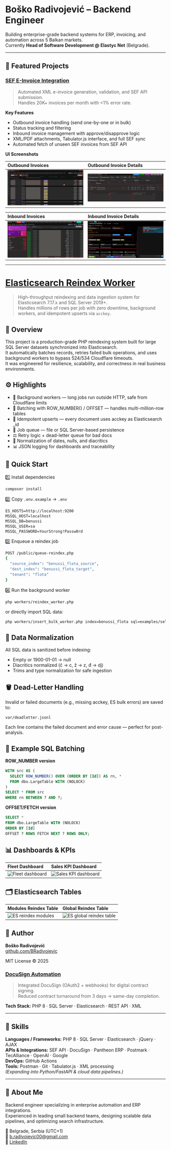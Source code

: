 # Boško Radivojević – Backend Engineer

Building enterprise-grade backend systems for ERP, invoicing, and automation across 5 Balkan markets.  
Currently **Head of Software Development @ Elastyc Net** (Belgrade).

---

## 🚀 Featured Projects

### [SEF E-Invoice Integration](https://github.com/BRadivojevic/sef-einvoice-php)
> Automated XML e-invoice generation, validation, and SEF API submission.  
> Handles 20K+ invoices per month with <1% error rate.

**Key Features**
- Outbound invoice handling (send one-by-one or in bulk)
- Status tracking and filtering
- Inbound invoice management with approve/disapprove logic
- XML/PDF attachments, Tabulator.js interface, and full SEF sync
- Automated fetch of unseen SEF invoices from SEF API

**UI Screenshots**

| Outbound Invoices | Outbound Invoice Details |
|:--|:--|
| ![Outbound invoices](https://raw.githubusercontent.com/BRadivojevic/sef-einvoice-php/main/docs/outbound-invoice-sc-1.png) | ![Outbound invoice details](https://raw.githubusercontent.com/BRadivojevic/sef-einvoice-php/main/docs/invoice-sc-1.png) |

| Inbound Invoices | Inbound Invoice Details |
|:--|:--|
| ![Inbound invoices](https://raw.githubusercontent.com/BRadivojevic/sef-einvoice-php/main/docs/inbound-invoice-sc-1.png) | ![Inbound invoice details](https://raw.githubusercontent.com/BRadivojevic/sef-einvoice-php/main/docs/inbound-invoice-sc-2.png) |

---


# [Elasticsearch Reindex Worker](https://github.com/BRadivojevic/php-elasticsearch)
> High-throughput reindexing and data ingestion system for Elasticsearch 7.17.x and SQL Server 2019+.  
> Handles millions of rows per job with zero downtime, background workers, and idempotent upserts via `acckey`.

## 🧠 Overview
This project is a production-grade PHP reindexing system built for large SQL Server datasets synchronized into Elasticsearch.  
It automatically batches records, retries failed bulk operations, and uses background workers to bypass 524/534 Cloudflare timeouts.  
It was engineered for resilience, scalability, and correctness in real business environments.

## ⚙️ Highlights
- 🚀 Background workers — long jobs run outside HTTP, safe from Cloudflare limits  
- 🧩 Batching with ROW_NUMBER() / OFFSET — handles multi-million-row tables  
- 🔁 Idempotent upserts — every document uses acckey as Elasticsearch _id  
- 💾 Job queue — file or SQL Server-based persistence  
- ⚖️ Retry logic + dead-letter queue for bad docs  
- 🧹 Normalization of dates, nulls, and diacritics  
- 📊 JSON logging for dashboards and traceability  

## 🚀 Quick Start

1️⃣ Install dependencies
```bash
composer install
```

2️⃣ Copy `.env.example` → `.env`
```env
ES_HOSTS=http://localhost:9200
MSSQL_HOST=localhost
MSSQL_DB=benussi
MSSQL_USER=sa
MSSQL_PASSWORD=YourStrong!Passw0rd
```

3️⃣ Enqueue a reindex job
```bash
POST /public/queue-reindex.php
{
  "source_index": "benussi_flota_source",
  "dest_index": "benussi_flota_target",
  "tenant": "flota"
}
```

4️⃣ Run the background worker
```bash
php workers/reindex_worker.php
```

or directly import SQL data:
```bash
php workers/insert_bulk_worker.php index=benussi_flota sql=examples/select_batch_row_number.sql start=1 end=10000
```

## 🧩 Data Normalization
All SQL data is sanitized before indexing:
- Empty or 1900-01-01 → null  
- Diacritics normalized (č → c, ž → z, đ → dj)  
- Trims and type normalization for safe ingestion

## 🪣 Dead-Letter Handling
Invalid or failed documents (e.g., missing acckey, ES bulk errors) are saved to:
```
var/deadletter.jsonl
```
Each line contains the failed document and error cause — perfect for post-analysis.

## 🧱 Example SQL Batching

**ROW_NUMBER version**
```sql
WITH src AS (
  SELECT ROW_NUMBER() OVER (ORDER BY [Id]) AS rn, *
  FROM dbo.LargeTable WITH (NOLOCK)
)
SELECT * FROM src
WHERE rn BETWEEN ? AND ?;
```

**OFFSET/FETCH version**
```sql
SELECT *
FROM dbo.LargeTable WITH (NOLOCK)
ORDER BY [Id]
OFFSET ? ROWS FETCH NEXT ? ROWS ONLY;
```

## 📊 Dashboards & KPIs
| Fleet Dashboard | Sales KPI Dashboard |
|:--|:--|
| ![Fleet dashboard](https://raw.githubusercontent.com/BRadivojevic/php-elasticsearch-reindex-workers/main/docs/elasticsearch-dash-sc-1.png) | ![Sales KPI dashboard](https://raw.githubusercontent.com/BRadivojevic/php-elasticsearch-reindex-workers/main/docs/elasticsearch-dash-sc-2.png) |

## 🗂 Elasticsearch Tables
| Modules Reindex Table | Global Reindex Table |
|:--|:--|
| ![ES reindex modules](https://raw.githubusercontent.com/BRadivojevic/php-elasticsearch-reindex-workers/main/docs/elasticsearch-sc-1.png) | ![ES global reindex table](https://raw.githubusercontent.com/BRadivojevic/php-elasticsearch-reindex-workers/main/docs/elasticsearch-sc-3.png) |

## 👤 Author
**Boško Radivojević**  
[github.com/BRadivojevic](https://github.com/BRadivojevic)  

MIT License © 2025

### [DocuSign Automation](https://github.com/BRadivojevic/docusign-integration-php)
> Integrated DocuSign (OAuth2 + webhooks) for digital contract signing.  
> Reduced contract turnaround from 3 days → same-day completion.

**Tech Stack:** PHP 8 · SQL Server · Elasticsearch · REST API · XML

---

## 🧠 Skills
**Languages / Frameworks:** PHP 8 · SQL Server · Elasticsearch · jQuery · AJAX  
**APIs & Integrations:** SEF API · DocuSign · Pantheon ERP · Postmark · TecAlliance · OpenAI · Google  
**DevOps:** GitHub Actions  
**Tools:** Postman · Git · Tabulator.js · XML processing  
*(Expanding into Python/FastAPI & cloud data pipelines.)*

---

## 🧩 About Me
Backend engineer specializing in enterprise automation and ERP integrations.  
Experienced in leading small backend teams, designing scalable data pipelines, and optimizing search infrastructure.

📍 Belgrade, Serbia (UTC+1)  
📧 [b.radivojevic00@gmail.com](mailto:b.radivojevic00@gmail.com)  
🔗 [LinkedIn](https://linkedin.com/in/bosko-radivojevic-94a783238)
